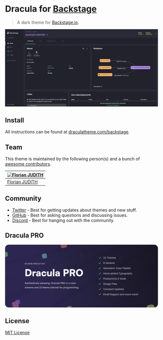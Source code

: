 # Dracula for [Backstage](https://backstage.io)

> A dark theme for [Backstage.io](https://backstage.io).

![Screenshot](./screenshot.png)

## Install

All instructions can be found at [draculatheme.com/backstage](https://draculatheme.com/backstage).

## Team

This theme is maintained by the following person(s) and a bunch of [awesome contributors](https://github.com/dracula/foobar/graphs/contributors).

| [![Florian JUDITH](https://github.com/fjudith.png?size=100)](https://github.com/fjudith) |
| ---------------------------------------------------------------------------------------- |
| [Florian JUDITH](https://github.com/fjudith)                                             |

## Community

- [Twitter](https://twitter.com/draculatheme) - Best for getting updates about themes and new stuff.
- [GitHub](https://github.com/dracula/dracula-theme/discussions) - Best for asking questions and discussing issues.
- [Discord](https://draculatheme.com/discord-invite) - Best for hanging out with the community.

## Dracula PRO

[![Dracula PRO](./.github/dracula-pro.png)](https://draculatheme.com/pro)

## License

[MIT License](./LICENSE)

